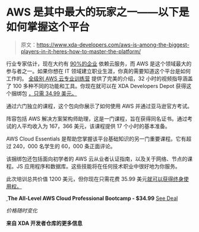 # AWS 是其中最大的玩家之一——以下是如何掌握这个平台

> 原文：<https://www.xda-developers.com/aws-is-among-the-biggest-players-in-it-heres-how-to-master-the-platform/>

行业专家估计，现在大约有 [90%的企业](https://451research.com/images/Marketing/press_releases/Pre_Re-Invent_2018_press_release_final_11_22.pdf) 依赖云服务，而 AWS 是这个领域最大的参与者之一。如果你想在 IT 领域建立职业生涯，你真的需要知道这个平台是如何工作的。 [全级别 AWS 云专业训练营](https://depot.xda-developers.com/sales/the-complete-2020-aws-solutions-architect-associate-certification-prep-bundle?utm_source=xda-developers.com&utm_medium=referral&utm_campaign=the-complete-2020-aws-solutions-architect-associate-certification-prep-bundle&utm_term=scsf-393945&utm_content=a0x1P000004sN0WQAU&scsonar=1) 提供了完美的介绍，32 小时的视频指导涵盖了 100 多种不同的功能和工具。你现在就可以在 XDA Developers Depot 获得这个捆绑包 [，只需 34.99 美元。](https://depot.xda-developers.com/sales/the-complete-2020-aws-solutions-architect-associate-certification-prep-bundle?utm_source=xda-developers.com&utm_medium=referral&utm_campaign=the-complete-2020-aws-solutions-architect-associate-certification-prep-bundle&utm_term=scsf-393945&utm_content=a0x1P000004sN0WQAU&scsonar=1)

通过六门独立的课程，这个包向你展示了如何使用 AWS 并通过亚马逊官方考试。

阵容包括 AWS 解决方案架构师助理，这是一门课程，旨在获得同名证书。通过考试的人平均收入为 167，366 美元，该课程提供 17 个小时的基本准备。

AWS Cloud Essentials 是帮助您掌握该平台基础知识的另一门重要课程。它有超过 240，000 名学生的 60，000 条正面评论。

该捆绑包还包括面向初学者的 AWS 云从业者认证指南，以及关于网络、节点的课程。JS 应用程序和数据库。这些技能将在任何技术职业中很好地为你服务。

此次培训总共价值 1200 美元，但你现在只需花费 35.99 美元[就可以获得终身使用权。](https://depot.xda-developers.com/sales/the-complete-2020-aws-solutions-architect-associate-certification-prep-bundle?utm_source=xda-developers.com&utm_medium=referral&utm_campaign=the-complete-2020-aws-solutions-architect-associate-certification-prep-bundle&utm_term=scsf-393945&utm_content=a0x1P000004sN0WQAU&scsonar=1)

[ ](https://depot.xda-developers.com/sales/the-complete-2020-aws-solutions-architect-associate-certification-prep-bundle?utm_source=xda-developers.com&utm_medium=referral-cta&utm_campaign=the-complete-2020-aws-solutions-architect-associate-certification-prep-bundle&utm_term=scsf-393945&utm_content=a0x1P000004sN0WQAU&scsonar=1)**The All-Level AWS Cloud Professional Bootcamp - $34.99** [See Deal](https://depot.xda-developers.com/sales/the-complete-2020-aws-solutions-architect-associate-certification-prep-bundle?utm_source=xda-developers.com&utm_medium=referral-cta&utm_campaign=the-complete-2020-aws-solutions-architect-associate-certification-prep-bundle&utm_term=scsf-393945&utm_content=a0x1P000004sN0WQAU&scsonar=1)

*价格随时变化*

**来自 XDA 开发者仓库的更多信息**